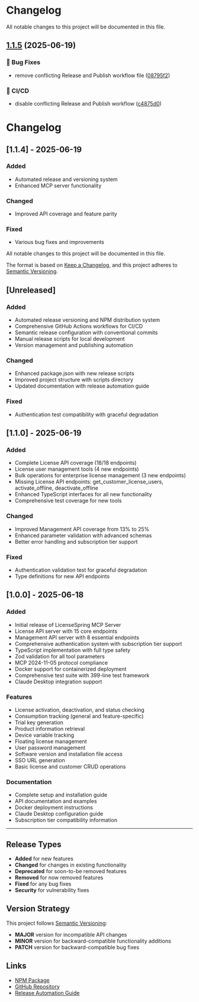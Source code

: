 # Changelog

All notable changes to this project will be documented in this file.

## [1.1.5](https://github.com/stier1ba/licensespring-mcp/compare/v1.1.4...v1.1.5) (2025-06-19)


### 🐛 Bug Fixes

* remove conflicting Release and Publish workflow file ([08795f2](https://github.com/stier1ba/licensespring-mcp/commit/08795f21c80b8b068acb54a8130460c75eff73b0))


### 👷 CI/CD

* disable conflicting Release and Publish workflow ([c4875d0](https://github.com/stier1ba/licensespring-mcp/commit/c4875d05d3f1a6986559fb90c3bc5343a20b18f6))

# Changelog

## [1.1.4] - 2025-06-19

### Added
- Automated release and versioning system
- Enhanced MCP server functionality

### Changed
- Improved API coverage and feature parity

### Fixed
- Various bug fixes and improvements


All notable changes to this project will be documented in this file.

The format is based on [Keep a Changelog](https://keepachangelog.com/en/1.0.0/),
and this project adheres to [Semantic Versioning](https://semver.org/spec/v2.0.0.html).

## [Unreleased]

### Added
- Automated release versioning and NPM distribution system
- Comprehensive GitHub Actions workflows for CI/CD
- Semantic release configuration with conventional commits
- Manual release scripts for local development
- Version management and publishing automation

### Changed
- Enhanced package.json with new release scripts
- Improved project structure with scripts directory
- Updated documentation with release automation guide

### Fixed
- Authentication test compatibility with graceful degradation

## [1.1.0] - 2025-06-19

### Added
- Complete License API coverage (18/18 endpoints)
- License user management tools (4 new endpoints)
- Bulk operations for enterprise license management (3 new endpoints)
- Missing License API endpoints: get_customer_license_users, activate_offline, deactivate_offline
- Enhanced TypeScript interfaces for all new functionality
- Comprehensive test coverage for new tools

### Changed
- Improved Management API coverage from 13% to 25%
- Enhanced parameter validation with advanced schemas
- Better error handling and subscription tier support

### Fixed
- Authentication validation test for graceful degradation
- Type definitions for new API endpoints

## [1.0.0] - 2025-06-18

### Added
- Initial release of LicenseSpring MCP Server
- License API server with 15 core endpoints
- Management API server with 8 essential endpoints
- Comprehensive authentication system with subscription tier support
- TypeScript implementation with full type safety
- Zod validation for all tool parameters
- MCP 2024-11-05 protocol compliance
- Docker support for containerized deployment
- Comprehensive test suite with 399-line test framework
- Claude Desktop integration support

### Features
- License activation, deactivation, and status checking
- Consumption tracking (general and feature-specific)
- Trial key generation
- Product information retrieval
- Device variable tracking
- Floating license management
- User password management
- Software version and installation file access
- SSO URL generation
- Basic license and customer CRUD operations

### Documentation
- Complete setup and installation guide
- API documentation and examples
- Docker deployment instructions
- Claude Desktop configuration guide
- Subscription tier compatibility information

---

## Release Types

- **Added** for new features
- **Changed** for changes in existing functionality
- **Deprecated** for soon-to-be removed features
- **Removed** for now removed features
- **Fixed** for any bug fixes
- **Security** for vulnerability fixes

## Version Strategy

This project follows [Semantic Versioning](https://semver.org/):
- **MAJOR** version for incompatible API changes
- **MINOR** version for backward-compatible functionality additions
- **PATCH** version for backward-compatible bug fixes

## Links

- [NPM Package](https://www.npmjs.com/package/@tfedorko/licensespring-mcp-server)
- [GitHub Repository](https://github.com/stier1ba/licensespring-mcp)
- [Release Automation Guide](docs/RELEASE_AUTOMATION.md)
